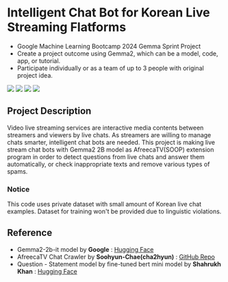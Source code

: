 # Intelligent Chat Bot for Korean Live Streaming Flatforms
- Google Machine Learning Bootcamp 2024 Gemma Sprint Project
- Create a project outcome using Gemma2, which can be a model, code, app, or tutorial.
- Participate individually or as a team of up to 3 people with original project idea.

<img src="https://img.shields.io/badge/Python-3776AB?style=for-the-badge&logo=Python&logoColor=white"> <img src="https://img.shields.io/badge/Jupyter-F37626?style=for-the-badge&logo=Jupyter&logoColor=white"> <img src="https://img.shields.io/badge/Tensorflow-FF6F00?style=for-the-badge&logo=Tensorflow&logoColor=white"> <img src="https://img.shields.io/badge/Gemma-8E75B2?style=for-the-badge&logo=GoogleGemini&logoColor=white">

## Project Description
Video live streaming services are interactive media contents between streamers and viewers by live chats. As streamers are willing to manage chats smarter, intelligent chat bots are needed. This project is making live stream chat bots with Gemma2 2B model as AfreecaTV(SOOP) extension program in order to detect questions from live chats and answer them automatically, or check inappropriate texts and remove various types of spams.

### Notice
This code uses private dataset with small amount of Korean live chat examples. Dataset for training won't be provided due to linguistic violations.

## Reference
- Gemma2-2b-it model by **Google** : [Hugging Face](https://huggingface.co/google/gemma-2-2b-it)
- AfreecaTV Chat Crawler by **Soohyun-Chae(cha2hyun)** : [GitHub Repo](https://github.com/cha2hyun/afreecatv-chat-crawler)
- Question - Statement model by fine-tuned bert mini model by **Shahrukh Khan** :
[Hugging Face](https://huggingface.co/shahrukhx01/bert-mini-finetune-question-detection)

